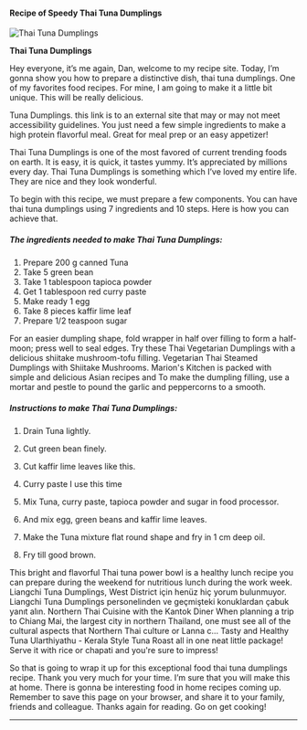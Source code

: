             

#### Recipe of Speedy Thai Tuna Dumplings

![Thai Tuna Dumplings](https://img-global.cpcdn.com/recipes/eaaf31d3f451fc43/751x532cq70/thai-tuna-dumplings-recipe-main-photo.jpg)

**Thai Tuna Dumplings**

Hey everyone, it’s me again, Dan, welcome to my recipe site. Today, I’m gonna show you how to prepare a distinctive dish, thai tuna dumplings. One of my favorites food recipes. For mine, I am going to make it a little bit unique. This will be really delicious.

Tuna Dumplings. this link is to an external site that may or may not meet accessibility guidelines. You just need a few simple ingredients to make a high protein flavorful meal. Great for meal prep or an easy appetizer!

Thai Tuna Dumplings is one of the most favored of current trending foods on earth. It is easy, it is quick, it tastes yummy. It’s appreciated by millions every day. Thai Tuna Dumplings is something which I’ve loved my entire life. They are nice and they look wonderful.

To begin with this recipe, we must prepare a few components. You can have thai tuna dumplings using 7 ingredients and 10 steps. Here is how you can achieve that.

##### The ingredients needed to make Thai Tuna Dumplings:

1.  Prepare 200 g canned Tuna
2.  Take 5 green bean
3.  Take 1 tablespoon tapioca powder
4.  Get 1 tablespoon red curry paste
5.  Make ready 1 egg
6.  Take 8 pieces kaffir lime leaf
7.  Prepare 1/2 teaspoon sugar

For an easier dumpling shape, fold wrapper in half over filling to form a half-moon; press well to seal edges. Try these Thai Vegetarian Dumplings with a delicious shiitake mushroom-tofu filling. Vegetarian Thai Steamed Dumplings with Shiitake Mushrooms. Marion's Kitchen is packed with simple and delicious Asian recipes and To make the dumpling filling, use a mortar and pestle to pound the garlic and peppercorns to a smooth.

##### Instructions to make Thai Tuna Dumplings:

1.  Drain Tuna lightly.
2.  Cut green bean finely.
3.  Cut kaffir lime leaves like this.

5.  Curry paste I use this time
6.  Mix Tuna, curry paste, tapioca powder and sugar in food processor.
7.  And mix egg, green beans and kaffir lime leaves.
8.  Make the Tuna mixture flat round shape and fry in 1 cm deep oil.
9.  Fry till good brown.

This bright and flavorful Thai tuna power bowl is a healthy lunch recipe you can prepare during the weekend for nutritious lunch during the work week. Liangchi Tuna Dumplings, West District için henüz hiç yorum bulunmuyor. Liangchi Tuna Dumplings personelinden ve geçmişteki konuklardan çabuk yanıt alın. Northern Thai Cuisine with the Kantok Diner When planning a trip to Chiang Mai, the largest city in northern Thailand, one must see all of the cultural aspects that Northern Thai culture or Lanna c… Tasty and Healthy Tuna Ularthiyathu - Kerala Style Tuna Roast all in one neat little package! Serve it with rice or chapati and you're sure to impress!

So that is going to wrap it up for this exceptional food thai tuna dumplings recipe. Thank you very much for your time. I’m sure that you will make this at home. There is gonna be interesting food in home recipes coming up. Remember to save this page on your browser, and share it to your family, friends and colleague. Thanks again for reading. Go on get cooking!

* * *